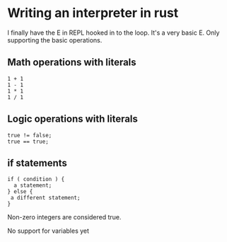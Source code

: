 # Writing an interpreter in rust

I finally have the E in REPL hooked in to the loop.  It's a very basic E.  Only
supporting the basic operations.

## Math operations with literals

```Monkey
1 + 1
1 - 1
1 * 1
1 / 1
```

## Logic operations with literals

```Monkey
true != false;
true == true;
```

## if statements

```Monkey
if ( condition ) {
  a statement;
} else {
 a different statement;
}
```

Non-zero integers are considered true.

No support for variables yet
